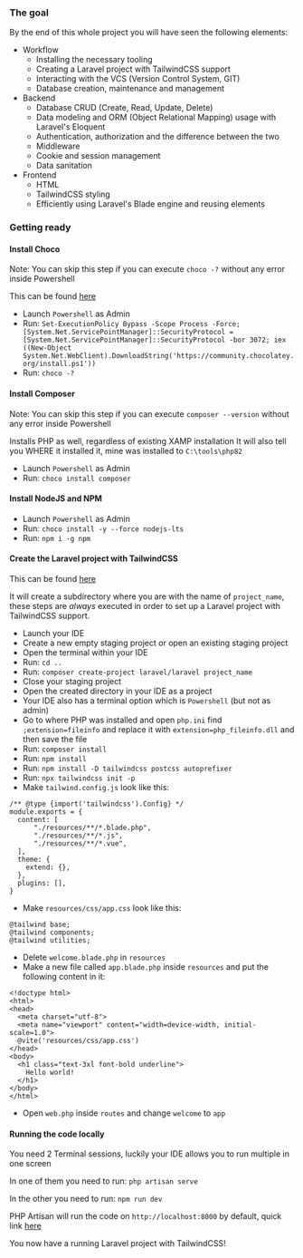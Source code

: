 ### The goal

By the end of this whole project you will have seen the following elements:

* Workflow
    * Installing the necessary tooling
    * Creating a Laravel project with TailwindCSS support
    * Interacting with the VCS (Version Control System, GIT)
    * Database creation, maintenance and management
* Backend
    * Database CRUD (Create, Read, Update, Delete)
    * Data modeling and ORM (Object Relational Mapping) usage with Laravel's Eloquent
    * Authentication, authorization and the difference between the two
    * Middleware
    * Cookie and session management
    * Data sanitation
* Frontend
    * HTML
    * TailwindCSS styling
    * Efficiently using Laravel's Blade engine and reusing elements

### Getting ready

#### Install Choco
Note: You can skip this step if you can execute `choco -?` without any error inside Powershell

This can be found [here](https://chocolatey.org/install)

* Launch `Powershell` as Admin
* Run: `Set-ExecutionPolicy Bypass -Scope Process -Force; [System.Net.ServicePointManager]::SecurityProtocol = [System.Net.ServicePointManager]::SecurityProtocol -bor 3072; iex ((New-Object System.Net.WebClient).DownloadString('https://community.chocolatey.org/install.ps1'))`
* Run: `choco -?`

#### Install Composer
Note: You can skip this step if you can execute `composer --version` without any error inside Powershell

Installs PHP as well, regardless of existing XAMP installation
It will also tell you WHERE it installed it, mine was installed to `C:\tools\php82`

* Launch `Powershell` as Admin
* Run: `choco install composer`

#### Install NodeJS and NPM

* Launch `Powershell` as Admin
* Run: `choco install -y --force nodejs-lts`
* Run: `npm i -g npm`

#### Create the Laravel project with TailwindCSS
This can be found [here](https://tailwindcss.com/docs/guides/laravel)

It will create a subdirectory where you are with the name of `project_name`, these steps are *always* executed in order to set up a Laravel project with TailwindCSS support.

* Launch your IDE
* Create a new empty staging project or open an existing staging project
* Open the terminal within your IDE
* Run: `cd ..`
* Run: `composer create-project laravel/laravel project_name`
* Close your staging project
* Open the created directory in your IDE as a project
* Your IDE also has a terminal option which is `Powershell` (but not as admin)
* Go to where PHP was installed and open `php.ini` find `;extension=fileinfo` and replace it with `extension=php_fileinfo.dll` and then save the file
* Run: `composer install`
* Run: `npm install`
* Run: `npm install -D tailwindcss postcss autoprefixer`
* Run: `npx tailwindcss init -p`
* Make `tailwind.config.js` look like this:
```
/** @type {import('tailwindcss').Config} */
module.exports = {
  content: [
      "./resources/**/*.blade.php",
      "./resources/**/*.js",
      "./resources/**/*.vue",
  ],
  theme: {
    extend: {},
  },
  plugins: [],
}

```
* Make `resources/css/app.css` look like this:
```
@tailwind base;
@tailwind components;
@tailwind utilities;

```
* Delete `welcome.blade.php` in `resources`
* Make a new file called `app.blade.php` inside `resources` and put the following content in it:
```
<!doctype html>
<html>
<head>
  <meta charset="utf-8">
  <meta name="viewport" content="width=device-width, initial-scale=1.0">
  @vite('resources/css/app.css')
</head>
<body>
  <h1 class="text-3xl font-bold underline">
    Hello world!
  </h1>
</body>
</html>
```
* Open `web.php` inside `routes` and change `welcome` to `app`

#### Running the code locally
You need 2 Terminal sessions, luckily your IDE allows you to run multiple in one screen

In one of them you need to run: `php artisan serve`

In the other you need to run: `npm run dev`

PHP Artisan will run the code on `http://localhost:8000` by default, quick link [here](http://localhost:8000)

You now have a running Laravel project with TailwindCSS!
